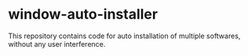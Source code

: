 # window-auto-installer
This repository contains code for auto installation of multiple softwares, without any user interference.
